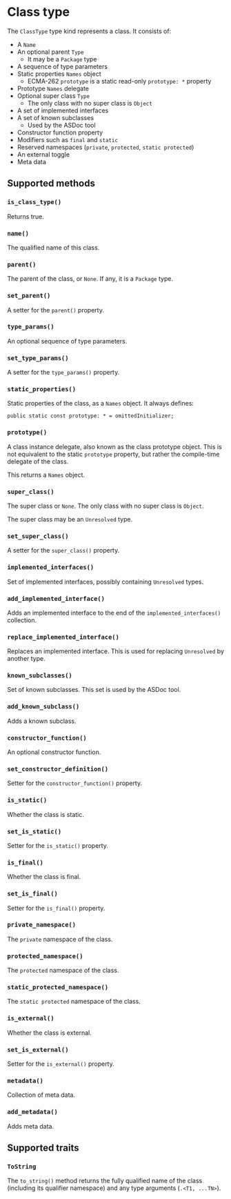 # Class type

The `ClassType` type kind represents a class. It consists of:

* A `Name`
* An optional parent `Type`
  * It may be a `Package` type
* A sequence of type parameters
* Static properties `Names` object
  * ECMA-262 `prototype` is a static read-only `prototype: *` property
* Prototype `Names` delegate
* Optional super class `Type`
  * The only class with no super class is `Object`
* A set of implemented interfaces
* A set of known subclasses
  * Used by the ASDoc tool
* Constructor function property
* Modifiers such as `final` and `static`
* Reserved namespaces (`private`, `protected`, `static protected`)
* An external toggle
* Meta data

## Supported methods

### `is_class_type()`

Returns true.

### `name()`

The qualified name of this class.

### `parent()`

The parent of the class, or `None`. If any, it is a `Package` type.

### `set_parent()`

A setter for the `parent()` property.

### `type_params()`

An optional sequence of type parameters.

### `set_type_params()`

A setter for the `type_params()` property.

### `static_properties()`

Static properties of the class, as a `Names` object. It always defines:

```as3
public static const prototype: * = omittedInitializer;
```

### `prototype()`

A class instance delegate, also known as the class prototype object. This is not equivalent to the static `prototype` property, but rather the compile-time delegate of the class.

This returns a `Names` object.

### `super_class()`

The super class or `None`. The only class with no super class is `Object`.

The super class may be an `Unresolved` type.

### `set_super_class()`

A setter for the `super_class()` property.

### `implemented_interfaces()`

Set of implemented interfaces, possibly containing `Unresolved` types.

### `add_implemented_interface()`

Adds an implemented interface to the end of the `implemented_interfaces()` collection.

### `replace_implemented_interface()`

Replaces an implemented interface. This is used for replacing `Unresolved` by another type.

### `known_subclasses()`

Set of known subclasses. This set is used by the ASDoc tool.

### `add_known_subclass()`

Adds a known subclass.

### `constructor_function()`

An optional constructor function.

### `set_constructor_definition()`

Setter for the `constructor_function()` property.

### `is_static()`

Whether the class is static.

### `set_is_static()`

Setter for the `is_static()` property.

### `is_final()`

Whether the class is final.

### `set_is_final()`

Setter for the `is_final()` property.

### `private_namespace()`

The `private` namespace of the class.

### `protected_namespace()`

The `protected` namespace of the class.

### `static_protected_namespace()`

The `static protected` namespace of the class.

### `is_external()`

Whether the class is external.

### `set_is_external()`

Setter for the `is_external()` property.

### `metadata()`

Collection of meta data.

### `add_metadata()`

Adds meta data.

## Supported traits

### `ToString`

The `to_string()` method returns the fully qualified name of the class (including its qualifier namespace) and any type arguments (`.<T1, ...TN>`).